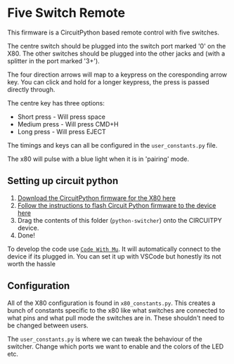 # Five Switch Remote

This firmware is a CircuitPython based remote control with five switches.

The centre switch should be plugged into the switch port marked '0' on the X80. The other switches should be plugged into the other jacks and (with a splitter in the port marked '3+').

The four direction arrows will map to a keypress on the coresponding arrow key. You can click and hold for a longer keypress, the press is passed directly through.

The centre key has three options:

- Short press - Will press space
- Medium press - Will press CMD+H
- Long press - Will press EJECT

The timings and keys can all be configured in the `user_constants.py` file.

The x80 will pulse with a blue light when it is in 'pairing' mode.

## Setting up circuit python

1. [Download the CircuitPython firmware for the X80 here](https://circuitpython.org/board/itsybitsy_nrf52840_express)
2. [Follow the instructions to flash Circuit Python firmware to the device here](https://learn.adafruit.com/adafruit-itsybitsy-nrf52840-express/circuitpython)
3. Drag the contents of this folder (`python-switcher`) onto the CIRCUITPY device.
4. Done!

To develop the code use [`Code With Mu`](https://codewith.mu/). It will automatically connect to the device if its plugged in. You can set it up with VSCode but honestly its not worth the hassle

## Configuration

All of the X80 configuration is found in `x80_constants.py`. This creates a bunch of constants specific to the x80 like what switches are connected to what pins and what pull mode the switches are in. These shouldn't need to be changed between users.

The `user_constants.py` is where we can tweak the behaviour of the switcher. Change which ports we want to enable and the colors of the LED etc.
